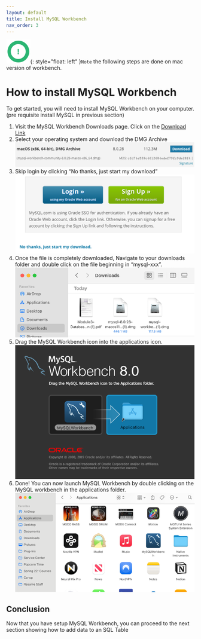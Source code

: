 ```yaml
---
layout: default
title: Install MySQL Workbench
nav_order: 3
---
```


![Note icon](https://github.com/vasshorin/VPD-Comm/blob/Gh-pages/assets/images/note.png?raw=true "Note"){: style="float: left" }``` Note ``` the following steps are done on mac version of workbench.

# How to install MySQL Workbench
To get started, you will need to install MySQL Workbench on your computer. (pre requisite install MySQL in previous section)


1. Visit the MySQL Workbench Downloads page. Click on the 
   [Download Link](https://dev.mysql.com/downloads/workbench/)
2. Select your operating system and download the DMG Archive
   ![Choose OS](https://github.com/vasshorin/VPD-Comm/blob/Gh-pages/assets/images/Picture8.png?raw=true)
3. Skip login by clicking “No thanks, just start my download”
	 ![DMG Archive](https://github.com/vasshorin/VPD-Comm/blob/Gh-pages/assets/images/Picture9.png?raw=true)
4. Once the file is completely downloaded, Navigate to your downloads folder and double click on the file beginning in “mysql-xxx”.
   ![Open Downloads](https://github.com/vasshorin/VPD-Comm/blob/Gh-pages/assets/images/Picture10.png?raw=true)
5. Drag the MySQL Workbench icon into the applications icon.
   ![Drag to Applications Folder](https://github.com/vasshorin/VPD-Comm/blob/Gh-pages/assets/images/Picture11.png?raw=true)
6. Done! You can now launch MySQL Workbench by double clicking on the MySQL workbench in the applications folder.
   ![Launch app from applications folder](https://github.com/vasshorin/VPD-Comm/blob/Gh-pages/assets/images/Picture12.png?raw=true)

 
## Conclusion

Now that you have setup MySQL Workbench, you can proceed to the next section showing how to add data to an SQL Table
